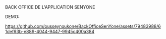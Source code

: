 BACK OFFICE DE L'APPLICATION SENYONE

DEMO:

https://github.com/ousseynoukone/BackOfficeSenYone/assets/79483988/61def63b-e889-4044-9447-9945c400a384

